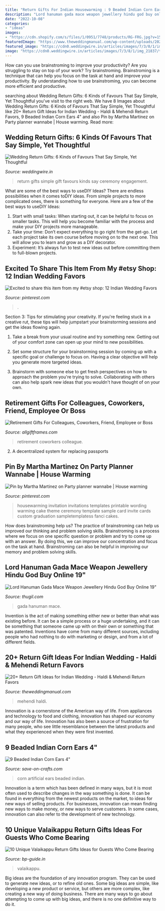 ```yaml
---
title: "Return Gifts For Indian Housewarming : 9 Beaded Indian Corn Ears 4&quot;"
description: "Lord hanuman gada mace weapon jewellery hindu god buy online 19&quot;"
date: "2022-10-08"
categories:
- "ideas"
images:
- "https://cdn.shopify.com/s/files/1/0951/7748/products/RG-FRG.jpg?v=1571439062"
featuredImage: "https://www.theweddingmanual.com/wp-content/uploads/2020/10/return-gift-ideas-for-indian-weddings-4.jpg"
featured_image: "https://cdn0.weddingwire.in/articles/images/7/3/8/1/img_21837/t20_wedding-return-gift-ideas-gardner-street-tea-lead-image.jpg"
image: "https://cdn0.weddingwire.in/articles/images/7/3/8/1/img_21837/t20_wedding-return-gift-ideas-gardner-street-tea-lead-image.jpg"
---
```



How can you use brainstroming to improve your productivity?
Are you struggling to stay on top of your work? Try brainstroming. Brainstroming is a technique that can help you focus on the task at hand and improve your productivity. By understanding how to use brainstroming, you can become more efficient and productive.

	

		
searching about Wedding Return Gifts: 6 Kinds of Favours That Say Simple, Yet Thoughtful you've visit to the right web. We have 8 Images about Wedding Return Gifts: 6 Kinds of Favours That Say Simple, Yet Thoughtful like 20+ Return Gift Ideas for Indian Wedding - Haldi &amp; Mehendi Return Favors, 9 Beaded Indian Corn Ears 4&quot; and also Pin by Martha Martinez on Party planner wannabe | House warming. Read more:
		
    
## Wedding Return Gifts: 6 Kinds Of Favours That Say Simple, Yet Thoughtful

<img loading=lazy src="https://cdn0.weddingwire.in/articles/images/7/3/8/1/img_21837/t20_wedding-return-gift-ideas-gardner-street-tea-lead-image.jpg" onerror="this.onerror=null;this.src='https://tse1.mm.bing.net/th?id=OIP.mwicO8xmqpgE8TtwZJqO_AHaFj&amp;pid=15.1';" alt="Wedding Return Gifts: 6 Kinds of Favours That Say Simple, Yet Thoughtful">

_Source: weddingwire.in_

>return gifts simple gift favours kinds say ceremony engagement. 

	

What are some of the best ways to useDIY Ideas?
There are endless possibilities when it comes toDIY ideas. From simple projects to more complicated ones, there is something for everyone. Here are a few of the best ways to useDIY Ideas: 
1. Start with small tasks: When starting out, it can be helpful to focus on smaller tasks. This will help you become familiar with the process and make your DIY projects more manageable. 
2. Take your time: Don’t expect everything to go right from the get-go. Let each project take its own course before moving on to the next one. This will allow you to learn and grow as a DIY decorator. 
3. Experiment: It’s always fun to test new ideas out before committing them to full-blown projects.

    
## Excited To Share This Item From My #etsy Shop: 12 Indian Wedding Favors

<img loading=lazy src="https://i.pinimg.com/736x/d8/fe/5a/d8fe5ad5237151979acaea3ede2d9dc3.jpg" onerror="this.onerror=null;this.src='https://tse2.mm.bing.net/th?id=OIP.vwbuc80_sQwraOXK_pT6agHaJQ&amp;pid=15.1';" alt="Excited to share this item from my #etsy shop: 12 Indian Wedding Favors">

_Source: pinterest.com_

>. 

	

Section 3: Tips for stimulating your creativity.
If you're feeling stuck in a creative rut, these tips will help jumpstart your brainstorming sessions and get the ideas flowing again.
1. Take a break from your usual routine and try something new. Getting out of your comfort zone can open up your mind to new possibilities.

2. Set some structure for your brainstorming session by coming up with a specific goal or challenge to focus on. Having a clear objective will help you generate more targeted ideas.

3. Brainstorm with someone else to get fresh perspectives on how to approach the problem you're trying to solve. Collaborating with others can also help spark new ideas that you wouldn't have thought of on your own.

    
## Retirement Gifts For Colleagues, Coworkers, Friend, Employee Or Boss

<img loading=lazy src="https://cdn.shopify.com/s/files/1/0951/7748/products/RG-FRG.jpg?v=1571439062" onerror="this.onerror=null;this.src='https://tse4.mm.bing.net/th?id=OIP.PCaQZDP1rwbHEP1Nfpl07AHaFd&amp;pid=15.1';" alt="Retirement Gifts For Colleagues, Coworkers, Friend, Employee or Boss">

_Source: allgiftframes.com_

>retirement coworkers colleague. 

	

2. A decentralized system for replacing passports 

    
## Pin By Martha Martinez On Party Planner Wannabe | House Warming

<img loading=lazy src="https://i.pinimg.com/originals/d8/bf/8a/d8bf8a593ced3087ebf8f5c471e9a869.jpg" onerror="this.onerror=null;this.src='https://tse2.mm.bing.net/th?id=OIP.SN-BNl-mH_3Kn_0KQ8IW4AHaKX&amp;pid=15.1';" alt="Pin by Martha Martinez on Party planner wannabe | House warming">

_Source: pinterest.com_

>housewarming invitation invitations templates printable wording warming cake theme ceremony template sample card invite cards custom graduation sampletemplatess fanci cakes. 

	

How does brainstroming help us?
The practice of brainstroming can help us improved our thinking and problem solving skills. Brainstroming is a process where we focus on one specific question or problem and try to come up with an answer. By doing this, we can improve our concentration and focus on the task at hand. Brainstroming can also be helpful in improving our memory and problem solving skills.

    
## Lord Hanuman Gada Mace Weapon Jewellery Hindu God Buy Online 19&quot;

<img loading=lazy src="http://www.thugil.com/pub/media/catalog/product/cache/fe2b99ea168399d25fa59aaacdc97f11/g/d/gd333.jpg" onerror="this.onerror=null;this.src='https://tse4.mm.bing.net/th?id=OIP.QjpRGD8rGSAMEW4H4wApzwHaFj&amp;pid=15.1';" alt="Lord Hanuman Gada Mace Weapon Jewellery Hindu God Buy Online 19&quot;">

_Source: thugil.com_

>gada hanuman mace. 

	

Invention is the act of making something either new or better than what was existing before. It can be a simple process or a huge undertaking, and it can be something that someone came up with on their own or something that was patented. Inventions have come from many different sources, including people who had nothing to do with marketing or design, and from a lot of different fields.

    
## 20+ Return Gift Ideas For Indian Wedding - Haldi &amp; Mehendi Return Favors

<img loading=lazy src="https://www.theweddingmanual.com/wp-content/uploads/2020/10/return-gift-ideas-for-indian-weddings-4.jpg" onerror="this.onerror=null;this.src='https://tse3.mm.bing.net/th?id=OIP.uWUY56BDPGGziXzmWdBtzAHaJS&amp;pid=15.1';" alt="20+ Return Gift Ideas for Indian Wedding - Haldi &amp; Mehendi Return Favors">

_Source: theweddingmanual.com_

>mehendi haldi. 

	

Innovation is a cornerstone of the American way of life. From appliances and technology to food and clothing, innovation has shaped our economy and our way of life. Innovation has also been a source of frustration for many people, who see little resemblance between the latest products and what they experienced when they were first invented.

    
## 9 Beaded Indian Corn Ears 4&quot;

<img loading=lazy src="http://d28xhcgddm1buq.cloudfront.net/product-images/artificial-corn-rt-1.jpg" onerror="this.onerror=null;this.src='https://tse2.mm.bing.net/th?id=OIP.4CIlNw-q5SKGjwZvNO-ZLgHaLJ&amp;pid=15.1';" alt="9 Beaded Indian Corn Ears 4&quot;">

_Source: save-on-crafts.com_

>corn artificial ears beaded indian. 

	

Innovation is a term which has been defined in many ways, but it is most often used to describe changes in the way something is done. It can be found in everything from the newest products on the market, to ideas for new ways of selling products. For businesses, innovation can mean finding new ways to make money, or new ways to serve customers. In some cases, innovation can also refer to the development of new technology.

    
## 10 Unique Valaikappu Return Gifts Ideas For Guests Who Come Bearing

<img loading=lazy src="https://ds393qgzrxwzn.cloudfront.net/resize/m720x480/cat1/img/images/0/4S9uLWNxeQ.jpg" onerror="this.onerror=null;this.src='https://tse1.mm.bing.net/th?id=OIP.x5_wuwB7K0JqAl4eO9ArHQHaE7&amp;pid=15.1';" alt="10 Unique Valaikappu Return Gifts Ideas for Guests Who Come Bearing">

_Source: bp-guide.in_

>valaikappu. 

	

Big ideas are the foundation of any innovation program. They can be used to generate new ideas, or to refine old ones. Some big ideas are simple, like developing a new product or service, but others are more complex, like creating a new way of doing business. There are many ways to go about attempting to come up with big ideas, and there is no one definitive way to do it.

